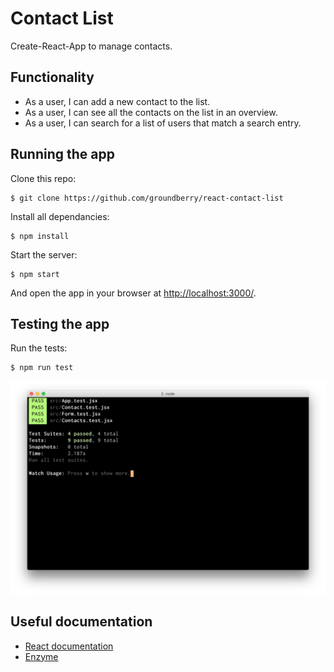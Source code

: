 # Contact List

Create-React-App to manage contacts.

## Functionality

- As a user, I can add a new contact to the list.
- As a user, I can see all the contacts on the list in an overview.
- As a user, I can search for a list of users that match a search entry.

## Running the app

Clone this repo:

```
$ git clone https://github.com/groundberry/react-contact-list
```

Install all dependancies:

```
$ npm install
```

Start the server:

```
$ npm start
```

And open the app in your browser at <http://localhost:3000/>.

## Testing the app

Run the tests:

```
$ npm run test
```

![Unit tests](public/img/unit-tests.png)

## Useful documentation

- [React documentation](https://facebook.github.io/react/docs/thinking-in-react.html)
- [Enzyme](https://github.com/airbnb/enzyme)
